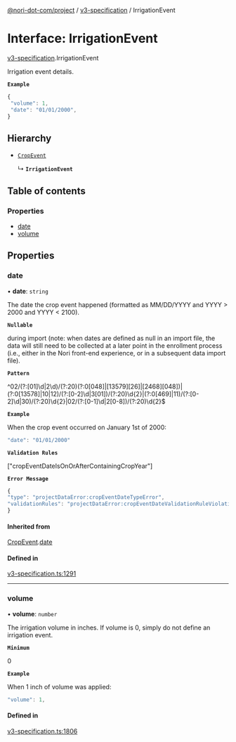 [@nori-dot-com/project](../README.md) / [v3-specification](../modules/v3_specification.md) / IrrigationEvent

# Interface: IrrigationEvent

[v3-specification](../modules/v3_specification.md).IrrigationEvent

Irrigation event details.

**`Example`**

```js
{
 "volume": 1,
 "date": "01/01/2000",
}
```

## Hierarchy

- [`CropEvent`](v3_specification.CropEvent.md)

  ↳ **`IrrigationEvent`**

## Table of contents

### Properties

- [date](v3_specification.IrrigationEvent.md#date)
- [volume](v3_specification.IrrigationEvent.md#volume)

## Properties

### date

• **date**: `string`

The date the crop event happened (formatted as MM/DD/YYYY and YYYY > 2000 and YYYY < 2100).

**`Nullable`**

during import (note: when dates are defined as null in an import file, the data will still need to be collected at a later point in the enrollment process (i.e., either in the Nori front-end experience, or in a subsequent data import file).

**`Pattern`**

^02/(?:[01]\d|2\d)/(?:20)(?:0[048]|[13579][26]|[2468][048])|(?:0[13578]|10|12)/(?:[0-2]\d|3[01])/(?:20)\d{2}|(?:0[469]|11)/(?:[0-2]\d|30)/(?:20)\d{2}|02/(?:[0-1]\d|2[0-8])/(?:20)\d{2}$

**`Example`**

<caption>When the crop event occurred on January 1st of 2000:</caption>

```js
"date": "01/01/2000"
```

**`Validation Rules`**

["cropEventDateIsOnOrAfterContainingCropYear"]

**`Error Message`**

```js
{
"type": "projectDataError:cropEventDateTypeError",
"validationRules": "projectDataError:cropEventDateValidationRuleViolation"
}
```

#### Inherited from

[CropEvent](v3_specification.CropEvent.md).[date](v3_specification.CropEvent.md#date)

#### Defined in

[v3-specification.ts:1291](https://github.com/nori-dot-eco/nori-dot-com/blob/f3f67a7/packages/project/src/v3-specification.ts#L1291)

___

### volume

• **volume**: `number`

The irrigation volume in inches. If volume is 0, simply do not define an irrigation event.

**`Minimum`**

0

**`Example`**

<caption>When 1 inch of volume was applied:</caption>

```js
"volume": 1,
```

#### Defined in

[v3-specification.ts:1806](https://github.com/nori-dot-eco/nori-dot-com/blob/f3f67a7/packages/project/src/v3-specification.ts#L1806)
